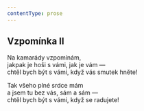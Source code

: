 ```yaml
---
contentType: prose
---
```


## Vzpomínka II

Na kamarády vzpomínám,  
jakpak je hoši s vámi, jak je vám —  
chtěl bych být s vámi, když vás smutek hněte!

Tak všeho plné srdce mám  
a jsem tu bez vás, sám a sám —  
chtěl bych být s vámi, když se radujete!
